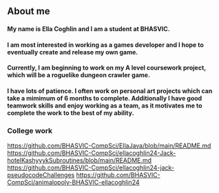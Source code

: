 ## About me
#### My name is Ella Coghlin and I am a student at BHASVIC.
#### I am most interested in working as a games developer and I hope to eventually create and release my own game.
#### Currently, I am beginning to work on my A level coursework project, which will be a roguelike dungeon crawler game.
#### I have lots of patience. I often work on personal art projects which can take a mimimum of 6 months to complete. Additionally I have good teamwork skills and enjoy working as a team, as it motivates me to complete the work to the best of my ability. 
### College work
https://github.com/BHASVIC-CompSci/EllaJava/blob/main/README.md
https://github.com/BHASVIC-CompSci/ellacoghlin24-Jack-hotelKashyyykSubroutines/blob/main/README.md
https://github.com/BHASVIC-CompSci/ellacoghlin24-jack-pseudocodeChallenges
https://github.com/BHASVIC-CompSci/animalopoly-BHASVIC-ellacoghlin24
